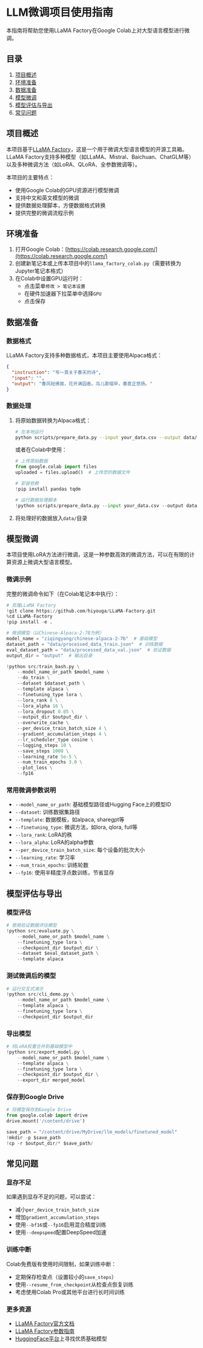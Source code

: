# LLM微调项目使用指南

本指南将帮助您使用LLaMA Factory在Google Colab上对大型语言模型进行微调。

## 目录

1. [项目概述](#项目概述)
2. [环境准备](#环境准备)
3. [数据准备](#数据准备)
4. [模型微调](#模型微调)
5. [模型评估与导出](#模型评估与导出)
6. [常见问题](#常见问题)

## 项目概述

本项目基于[LLaMA Factory](https://github.com/hiyouga/LLaMA-Factory)，这是一个用于微调大型语言模型的开源工具箱。LLaMA Factory支持多种模型（如LLaMA、Mistral、Baichuan、ChatGLM等）以及多种微调方法（如LoRA、QLoRA、全参数微调等）。

本项目的主要特点：
- 使用Google Colab的GPU资源进行模型微调
- 支持中文和英文模型的微调
- 提供数据处理脚本，方便数据格式转换
- 提供完整的微调流程示例

## 环境准备

1. 打开Google Colab：[https://colab.research.google.com/](https://colab.research.google.com/)
2. 创建新笔记本或上传本项目中的`llama_factory_colab.py`（需要转换为Jupyter笔记本格式）
3. 在Colab中设置GPU运行时：
   - 点击菜单`修改 > 笔记本设置`
   - 在硬件加速器下拉菜单中选择`GPU`
   - 点击保存

## 数据准备

### 数据格式

LLaMA Factory支持多种数据格式，本项目主要使用Alpaca格式：
```json
{
  "instruction": "写一首关于春天的诗",
  "input": "",
  "output": "春风轻拂面，花开满园香。鸟儿歌唱早，春意正悠扬。"
}
```

### 数据处理

1. 将原始数据转换为Alpaca格式：
   ```bash
   # 在本地运行
   python scripts/prepare_data.py --input your_data.csv --output data/processed_data.json --split
   ```
   
   或者在Colab中使用：
   ```python
   # 上传原始数据
   from google.colab import files
   uploaded = files.upload()  # 上传您的数据文件
   
   # 安装依赖
   !pip install pandas tqdm
   
   # 运行数据处理脚本
   !python scripts/prepare_data.py --input your_data.csv --output data/processed_data.json --split
   ```

2. 将处理好的数据放入`data/`目录

## 模型微调

本项目使用LoRA方法进行微调，这是一种参数高效的微调方法，可以在有限的计算资源上微调大型语言模型。

### 微调示例

完整的微调命令如下（在Colab笔记本中执行）：

```python
# 克隆LLaMA Factory
!git clone https://github.com/hiyouga/LLaMA-Factory.git
%cd LLaMA-Factory
!pip install -e .

# 微调模型（以Chinese-Alpaca-2-7B为例）
model_name = "ziqingyang/chinese-alpaca-2-7b"  # 基础模型
dataset_path = "data/processed_data_train.json"  # 训练数据
eval_dataset_path = "data/processed_data_val.json"  # 验证数据
output_dir = "output"  # 输出目录

!python src/train_bash.py \
    --model_name_or_path $model_name \
    --do_train \
    --dataset $dataset_path \
    --template alpaca \
    --finetuning_type lora \
    --lora_rank 8 \
    --lora_alpha 16 \
    --lora_dropout 0.05 \
    --output_dir $output_dir \
    --overwrite_cache \
    --per_device_train_batch_size 4 \
    --gradient_accumulation_steps 4 \
    --lr_scheduler_type cosine \
    --logging_steps 10 \
    --save_steps 1000 \
    --learning_rate 5e-5 \
    --num_train_epochs 3.0 \
    --plot_loss \
    --fp16
```

### 常用微调参数说明

- `--model_name_or_path`: 基础模型路径或Hugging Face上的模型ID
- `--dataset`: 训练数据集路径
- `--template`: 数据模板，如alpaca, sharegpt等
- `--finetuning_type`: 微调方法，如lora, qlora, full等
- `--lora_rank`: LoRA的秩
- `--lora_alpha`: LoRA的alpha参数
- `--per_device_train_batch_size`: 每个设备的批次大小
- `--learning_rate`: 学习率
- `--num_train_epochs`: 训练轮数
- `--fp16`: 使用半精度浮点数训练，节省显存

## 模型评估与导出

### 模型评估

```python
# 使用验证数据评估模型
!python src/evaluate.py \
    --model_name_or_path $model_name \
    --finetuning_type lora \
    --checkpoint_dir $output_dir \
    --dataset $eval_dataset_path \
    --template alpaca
```

### 测试微调后的模型

```python
# 运行交互式演示
!python src/cli_demo.py \
    --model_name_or_path $model_name \
    --template alpaca \
    --finetuning_type lora \
    --checkpoint_dir $output_dir
```

### 导出模型

```python
# 将LoRA权重合并到基础模型中
!python src/export_model.py \
    --model_name_or_path $model_name \
    --template alpaca \
    --finetuning_type lora \
    --checkpoint_dir $output_dir \
    --export_dir merged_model
```

### 保存到Google Drive

```python
# 将模型保存到Google Drive
from google.colab import drive
drive.mount('/content/drive')

save_path = "/content/drive/MyDrive/llm_models/finetuned_model"
!mkdir -p $save_path
!cp -r $output_dir/* $save_path/
```

## 常见问题

### 显存不足

如果遇到显存不足的问题，可以尝试：
- 减小`per_device_train_batch_size`
- 增加`gradient_accumulation_steps`
- 使用`--bf16`或`--fp16`启用混合精度训练
- 使用`--deepspeed`配置DeepSpeed加速

### 训练中断

Colab免费版有使用时间限制，如果训练中断：
- 定期保存检查点（设置较小的`save_steps`）
- 使用`--resume_from_checkpoint`从检查点恢复训练
- 考虑使用Colab Pro或其他平台进行长时间训练

### 更多资源

- [LLaMA Factory官方文档](https://github.com/hiyouga/LLaMA-Factory#readme)
- [LLaMA Factory参数指南](https://github.com/hiyouga/LLaMA-Factory/blob/main/docs/Parameters.md)
- [HuggingFace平台](https://huggingface.co/)上寻找优质基础模型 